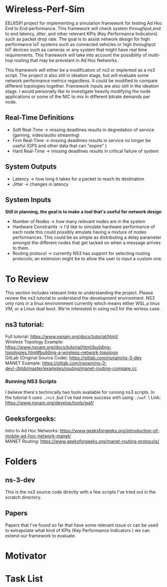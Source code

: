# Wireless-Perf-Sim
EEL6591 project for implementing a simulation framework for testing Ad Hoc End to End performance. This framework will check system throughput,end to end latency, jitter, and other relevant KPIs (Key Performance Indicators) such as packet drop rate. The goal is to assist network design for high performance IoT systems such as connected vehicles or high throughput IoT devices such as cameras or any system that might have real time requirements. This framework will take into account the possibility of multi-hop routing that may be prevelant in Ad Hoc Networks. 

This framework will either be a modification of ns3 or implented as a ns3 script. The project is also still in ideation stage, but will evaluate some network performance metrics regardless. It could be modified to compare different topologies together. Framework inputs are also still in the ideation stage. I would personally like to investigate heavily modifying the node applications or some of the NIC to mix in different bitrate demands per node.

## Real-Time Definitions
* Soft Real-Time -> missing deadlines results in degredation of service (gaming, video/audio streaming) 
* Firm  Real-Time -> missing deadlines results in service no longer be useful (GPS and other data that can "expire" ) 
* Hard Real-Time -> missing deadlines results in critical failure of system 

## System Outputs 
* Latency -> how long it takes for a packet to reach its destination 
* Jitter -> changes in latency 

## System Inputs
**Still in planning, the goal is to make a tool that's useful for network design** 
* Number of Nodes -> how many relevant nodes are in the system 
* Hardware Constraints -> I'd like to simulate hardware performance of each node 
this could possibly emulate having a mixture of nodes performances. This could be as simple as distributing a delay parameter amongst the different nodes that get tacked on when a message arrives to them. 
* Routing protocol -> currently NS3 has support for selecting routing protocols; an extension might be to allow the user to input a custom one. 
                       

# To Review 
This section includes relevant links to understanding the project. Please review the ns3 tutorial to understand the development environment. NS3 only runs in a linux environnment currently which means either WSL,a linux VM, or a Linux dual boot. We're interested in using ns3 for the wirless case. 

## ns3 tutorial: 
Full tutorial: https://www.nsnam.org/docs/tutorial/html/ \
Wireless Topology Example: https://www.nsnam.org/docs/tutorial/html/building-topologies.html#building-a-wireless-network-topology \
GitLab (Original Source Code): https://gitlab.com/nsnam/ns-3-dev \
MANET Example: https://gitlab.com/nsnam/ns-3-dev/-/blob/master/examples/routing/manet-routing-compare.cc

### Running NS3 Scripts
I believe there's technically two tools available for running ns3 scripts. In the tutorial it uses ``` ./ns3 ``` ,but I've had more success with using ``` ./waf ```.  \ 
Link: https://www.nsnam.org/develop/tools/waf/

## Geeksforgeeks: 
Intro to Ad Hoc Networks: https://www.geeksforgeeks.org/introduction-of-mobile-ad-hoc-network-manet/ \
MANET Routing: https://www.geeksforgeeks.org/manet-routing-protocols/

# Folders 
## ns-3-dev
This is the ns3 source code directly with a few scripts I've tried out in the scratch directory. 

## Papers
Papers that I've found so far that have some relevant issue or can be used to extrapolate what kind of KPIs (Key Performance Indicators ) we can extend our framework to evaluate. 

# Motivator
# Task List
